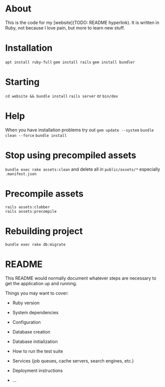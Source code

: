 # About
This is the code for my [website](TODO: README hyperlink).
It is written in Ruby, not because I love pain, but more to learn new stuff.

# Installation
`apt install ruby-full`
`gem install rails`
`gem install bundler`

# Starting
`cd website && bundle install`
`rails server` or `bin/dev`

# Help
When you have installation problems try out
`gem update --system`
`bundle clean --force`
`bundle install`

# Stop using precompiled assets
`bundle exec rake assets:clean`
and delete all in `public/assets/*` especially `.manifest.json`

# Precompile assets
```
rails assets:clobber
rails assets:precompile
```

# Rebuilding project
`bundle exec rake db:migrate`

# README

This README would normally document whatever steps are necessary to get the
application up and running.

Things you may want to cover:

* Ruby version

* System dependencies

* Configuration

* Database creation

* Database initialization

* How to run the test suite

* Services (job queues, cache servers, search engines, etc.)

* Deployment instructions

* ...
